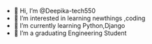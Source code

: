 - 👋 Hi, I’m @Deepika-tech550
- 👀 I’m interested in learning newthings ,coding 
- 🌱 I’m currently learning Python,Django
- 📗 I’m a graduating Engineering Student 


<!---
Deepika-tech550/Deepika-tech550 is a ✨ special ✨ repository because its `README.md` (this file) appears on your GitHub profile.
You can click the Preview link to take a look at your changes.
--->
